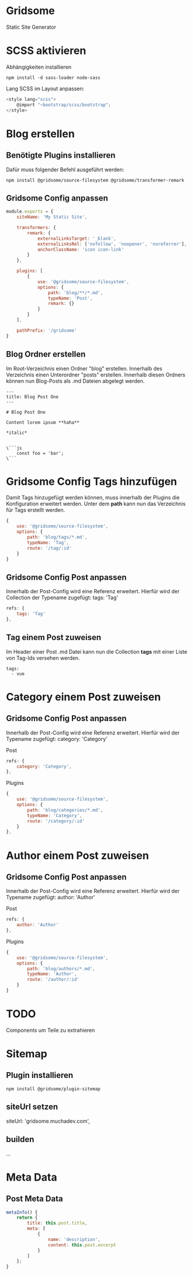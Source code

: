 # Gridsome
Static Site Generator


# SCSS aktivieren
Abhängigkeiten installieren

`npm install -d sass-loader node-sass`

Lang SCSS im Layout anpassen:
```js
<style lang="scss">
	@import "~bootstrap/scss/bootstrap";
</style>
```



# Blog erstellen


## Benötigte Plugins installieren
Dafür muss folgender Befehl ausgeführt werden:

`npm install @gridsome/source-filesystem @gridsome/transformer-remark`


## Gridsome Config anpassen

```js
module.exports = {
	siteName: 'My Static Site',

	transformers: {
		remark: {
			externalLinksTarget: '_blank',
			externalLinksRel: ['nofollow', 'noopener', 'noreferrer'],
			anchorClassName: 'icon icon-link'
		}
	},

	plugins: [
		{
			use: '@gridsome/source-filesystem',
			options: {
				path: 'blog/**/*.md',
				typeName: 'Post',
				remark: {}
			}
		}
	],

	pathPrefix: '/gridsome'
}
```


## Blog Ordner erstellen
Im Root-Verzeichnis einen Ordner "blog" erstellen.
Innerhalb des Verzeichnis einen Unterordner "posts" erstellen.
Innerhalb diesen Ordners können nun Blog-Posts als .md Dateien abgelegt werden.


```
---
title: Blog Post One
---

# Blog Post One

Content lorem ipsum **haha**

*italic*


\```js
	const foo = 'bar';
\```
```


# Gridsome Config Tags hinzufügen

Damit Tags hinzugefügt werden können, muss innerhalb der Plugins die Konfiguration erweitert werden.
Unter dem **path** kann nun das Verzeichnis für Tags erstellt werden.

```js
{
	use: '@gridsome/source-filesystem',
	options: {
		path: 'blog/tags/*.md',
		typeName: 'Tag',
		route: '/tag/:id'
	}
}
```


## Gridsome Config Post anpassen
Innerhalb der Post-Config wird eine Referenz erweitert. Hierfür wird der Collection der Typename zugefügt: tags: 'Tag'

```js
refs: {
	tags: 'Tag'
},
```

## Tag einem Post zuweisen
Im Header einer Post .md Datei kann nun die Collection **tags** mit einer Liste von Tag-Ids versehen werden.

```
tags:
  - vue
```



# Category einem Post zuweisen

## Gridsome Config Post anpassen
Innerhalb der Post-Config wird eine Referenz erweitert. Hierfür wird der Typename zugefügt: category: 'Category'

Post
```js
refs: {
	category: 'Category',
},
```

Plugins
```js
{
	use: '@gridsome/source-filesystem',
	options: {
		path: 'blog/categories/*.md',
		typeName: 'Category',
		route: '/category/:id'
	}
},
```


# Author einem Post zuweisen

## Gridsome Config Post anpassen
Innerhalb der Post-Config wird eine Referenz erweitert. Hierfür wird der Typename zugefügt: author: 'Author'

Post
```js
refs: {
	author: 'Author'
},
```

Plugins
```js
{
	use: '@gridsome/source-filesystem',
	options: {
		path: 'blog/authors/*.md',
		typeName: 'Author',
		route: '/author/:id'
	}
}
```


<!-- https://gridsome.org/docs/taxonomies/#creating-a-taxonomy-page --> 
<!-- https://github.com/gridsome/gridsome/issues/188 -->


# TODO

Components um Teile zu extrahieren



# Sitemap

## Plugin installieren
`npm install @gridsome/plugin-sitemap`

## siteUrl setzen 
siteUrl: 'gridsome.muchadev.com',

## builden
...


# Meta Data

## Post Meta Data
```js
metaInfo() {
	return {
		title: this.post.title,
		meta: [
			{
				name: 'description',
				content: this.post.excerpt
			}
		]
	};
}
```
